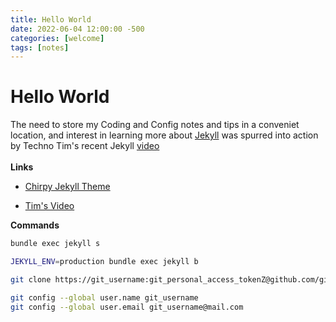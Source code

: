 ```yaml
---
title: Hello World
date: 2022-06-04 12:00:00 -500
categories: [welcome]
tags: [notes]
---
```



# Hello World

The need to store my Coding and Config notes and tips in a conveniet location, and interest in learning more about [Jekyll](https://jekyllrb.com) was spurred into action by Techno Tim's recent Jekyll [video](https://youtube.com/watch?v=F8iOU1ci19Q)
<br/><br/>
**Links**

- [Chirpy Jekyll Theme](https://github.com/cotes2020/jekyll-theme-chirpy)

- [Tim's Video](https://youtube.com/watch?v=F8iOU1ci19Q)


**Commands**

```bash
bundle exec jekyll s

JEKYLL_ENV=production bundle exec jekyll b

git clone https://git_username:git_personal_access_tokenZ@github.com/git_username/git_username.github.io.git

git config --global user.name git_username
git config --global user.email git_username@mail.com
```
